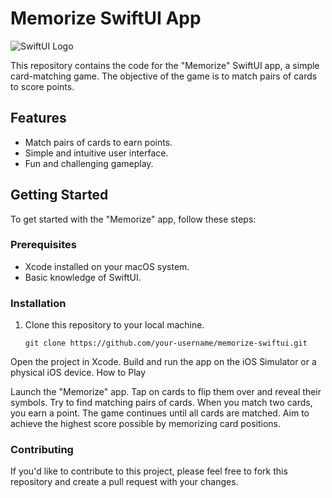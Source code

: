 # Memorize SwiftUI App

![SwiftUI Logo](https://developer.apple.com/assets/elements/icons/swiftui/swiftui-256x256_2x.png)

This repository contains the code for the "Memorize" SwiftUI app, a simple card-matching game. The objective of the game is to match pairs of cards to score points.

## Features

- Match pairs of cards to earn points.
- Simple and intuitive user interface.
- Fun and challenging gameplay.

## Getting Started

To get started with the "Memorize" app, follow these steps:

### Prerequisites

- Xcode installed on your macOS system.
- Basic knowledge of SwiftUI.

### Installation

1. Clone this repository to your local machine.

   ```shell
   git clone https://github.com/your-username/memorize-swiftui.git
Open the project in Xcode.
Build and run the app on the iOS Simulator or a physical iOS device.
How to Play

Launch the "Memorize" app.
Tap on cards to flip them over and reveal their symbols.
Try to find matching pairs of cards.
When you match two cards, you earn a point.
The game continues until all cards are matched.
Aim to achieve the highest score possible by memorizing card positions.

### Contributing

If you'd like to contribute to this project, please feel free to fork this repository and create a pull request with your changes.

